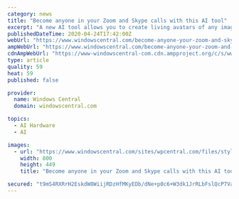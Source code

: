 ```yaml
---
category: news
title: "Become anyone in your Zoom and Skype calls with this AI tool"
excerpt: "A new AI tool allows you to create living avatars of any image that you can use in video calls. You can calibrate your face to anything from the Mona Lisa to randomly generated faces."
publishedDateTime: 2020-04-24T17:42:00Z
webUrl: "https://www.windowscentral.com/become-anyone-your-zoom-and-skype-calls-ai-tool"
ampWebUrl: "https://www.windowscentral.com/become-anyone-your-zoom-and-skype-calls-ai-tool?amp"
cdnAmpWebUrl: "https://www-windowscentral-com.cdn.ampproject.org/c/s/www.windowscentral.com/become-anyone-your-zoom-and-skype-calls-ai-tool?amp"
type: article
quality: 59
heat: 59
published: false

provider:
  name: Windows Central
  domain: windowscentral.com

topics:
  - AI Hardware
  - AI

images:
  - url: "https://www.windowscentral.com/sites/wpcentral.com/files/styles/large/public/field/image/2020/04/avatarify-einstein.jpg?itok=KS87e5WD"
    width: 800
    height: 449
    title: "Become anyone in your Zoom and Skype calls with this AI tool"

secured: "t9mS4RXRrH2EskdW8WiijRDzHfMKyEDb/dNe+p0c6+W3dk1JrRLbFslQcP7VavKk8fTaB6aKW0icrGo6+OPoaq+jmyuxFnSkS57HvB8lDr1cNETIKUeI7ke92dYrhI9BaFcMiRSAWDTbdRB56q4E32FJbK71ysSpPTxtGhQz+sEwhj1qFGX8+8ZoAlvMnYU+nuYKbO5XrteKQUanM84gNkBOXphbc7HZ1Q7PNdKgzkY/f0YnQ2uRE697XaHah7nx0EBRoS7fkRPOBmXHgJhNFO20ZNPDDZtEOmjoeaq6uTqmH/BpvUPCQZ3R4owxkMcN;MOUNPqnYUx/pVPDipB3emg=="
---
```



